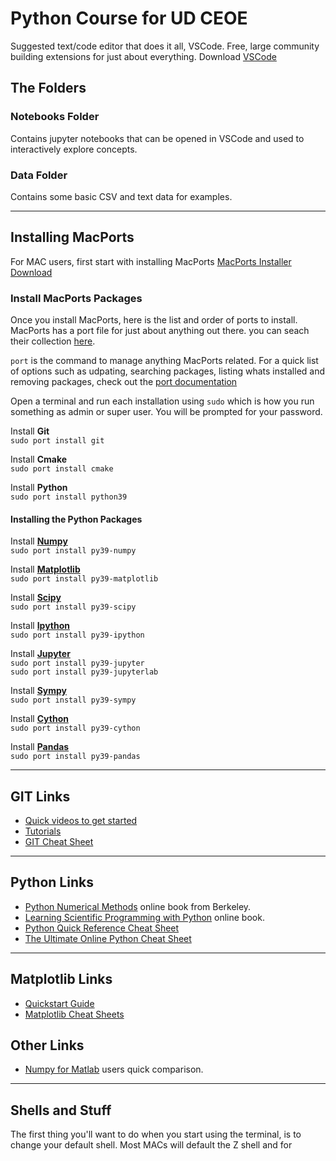 # Python Course for UD CEOE

Suggested text/code editor that does it all, VSCode. Free, large community building extensions for just about everything. Download [VSCode](https://code.visualstudio.com/download)

## The Folders

### Notebooks Folder
Contains jupyter notebooks that can be opened in VSCode and used to interactively explore concepts.

### Data Folder
Contains some basic CSV and text data for examples.

---
## Installing MacPorts

For MAC users, first start with installing MacPorts
[MacPorts Installer Download](https://www.macports.org/install.php)

### Install MacPorts Packages

Once you install MacPorts, here is the list and order of ports to install. MacPorts has a port file for just about anything out there. you can seach their collection [here](https://ports.macports.org).

`port` is the command to manage anything MacPorts related. For a quick list of options such as udpating, searching packages, listing whats installed and removing packages, check out the [port documentation](https://guide.macports.org/#using.port)

Open a terminal and run each installation using `sudo` which is how you run something as admin or super user. You will be prompted for your password.

Install **Git**<br>
`sudo port install git`

Install **Cmake**<br>
`sudo port install cmake`

Install **Python** <br>
`sudo port install python39`

#### Installing the Python Packages

Install **[Numpy](https://numpy.org)**<br>
`sudo port install py39-numpy`

Install **[Matplotlib](https://matplotlib.org)**<br>
`sudo port install py39-matplotlib`

Install **[Scipy](https://scipy.org)**<br>
`sudo port install py39-scipy`

Install **[Ipython](https://ipython.org)**<br>
`sudo port install py39-ipython`

Install **[Jupyter](https://jupyter.org)**<br>
`sudo port install py39-jupyter`<br>
`sudo port install py39-jupyterlab`

Install **[Sympy](https://www.sympy.org/en/index.html)**<br>
`sudo port install py39-sympy`

Install **[Cython](https://cython.readthedocs.io/en/latest/)**<br>
`sudo port install py39-cython`

Install **[Pandas](https://pandas.pydata.org)**<br>
`sudo port install py39-pandas`

---

## GIT Links

- [Quick videos to get started](https://git-scm.com/videos)
- [Tutorials](https://git-scm.com/doc/ext)
- [GIT Cheat Sheet](https://education.github.com/git-cheat-sheet-education.pdf)

---

## Python Links

- [Python Numerical Methods](https://pythonnumericalmethods.berkeley.edu/notebooks/Index.html) online book from Berkeley.
- [Learning Scientific Programming with Python](https://scipython.com/book2/) online book.
- [Python Quick Reference Cheat Sheet](https://programmingwithmosh.com/python/python-3-cheat-sheet/)
- [The Ultimate Online Python Cheat Sheet](https://www.pythoncheatsheet.org)

---

## Matplotlib Links
- [Quickstart Guide](https://matplotlib.org/stable/tutorials/introductory/quick_start.html)
- [Matplotlib Cheat Sheets](https://matplotlib.org/cheatsheets/)

## Other Links
- [Numpy for Matlab](https://numpy.org/doc/stable/user/numpy-for-matlab-users.html) users quick comparison.

---
## Shells and Stuff

The first thing you'll want to do when you start using the terminal, is to change your default shell. Most MACs will default the Z shell and for 
